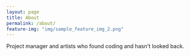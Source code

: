 ```yaml
---
layout: page
title: About
permalink: /about/
feature-img: "img/sample_feature_img_2.png"
---
```



Project manager and artists who found coding and hasn't looked back.
